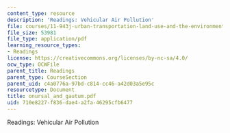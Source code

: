 ```yaml
---
content_type: resource
description: 'Readings: Vehicular Air Pollution'
file: courses/11-943j-urban-transportation-land-use-and-the-environment-spring-2002/710e8227f836dae4a2fa46295cfb6477_onursal_and_gautum.pdf
file_size: 53981
file_type: application/pdf
learning_resource_types:
- Readings
license: https://creativecommons.org/licenses/by-nc-sa/4.0/
ocw_type: OCWFile
parent_title: Readings
parent_type: CourseSection
parent_uid: c4a0776a-97bd-c814-cc46-a42d03a5e95c
resourcetype: Document
title: onursal_and_gautum.pdf
uid: 710e8227-f836-dae4-a2fa-46295cfb6477
---
```

Readings: Vehicular Air Pollution